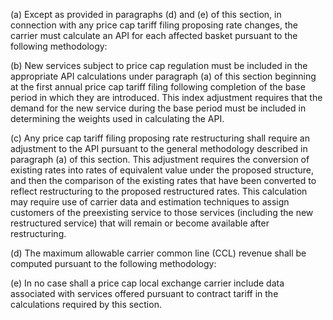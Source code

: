 (a) Except as provided in paragraphs (d) and (e) of this section, in connection with any price cap tariff filing proposing rate changes, the carrier must calculate an API for each affected basket pursuant to the following methodology:
              

(b) New services subject to price cap regulation must be included in the appropriate API calculations under paragraph (a) of this section beginning at the first annual price cap tariff filing following completion of the base period in which they are introduced. This index adjustment requires that the demand for the new service during the base period must be included in determining the weights used in calculating the API.

(c) Any price cap tariff filing proposing rate restructuring shall require an adjustment to the API pursuant to the general methodology described in paragraph (a) of this section. This adjustment requires the conversion of existing rates into rates of equivalent value under the proposed structure, and then the comparison of the existing rates that have been converted to reflect restructuring to the proposed restructured rates. This calculation may require use of carrier data and estimation techniques to assign customers of the preexisting service to those services (including the new restructured service) that will remain or become available after restructuring.

(d) The maximum allowable carrier common line (CCL) revenue shall be computed pursuant to the following methodology:
              

(e) In no case shall a price cap local exchange carrier include data associated with services offered pursuant to contract tariff in the calculations required by this section.

